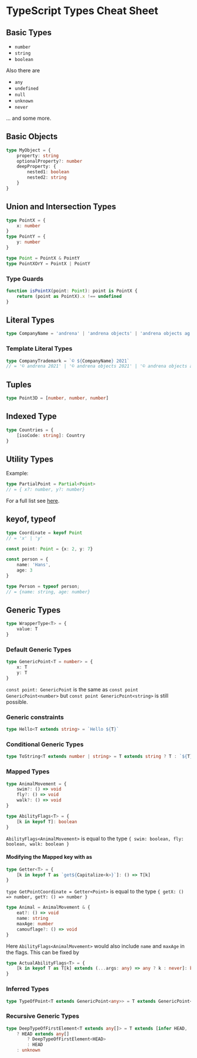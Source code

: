 # TypeScript Types Cheat Sheet

## Basic Types

- `number`
- `string`
- `boolean`

Also there are
- `any`
- `undefined`
- `null`
- `unknown`
- `never`

... and some more.

## Basic Objects

```typescript
type MyObject = {
    property: string
    optionalProperty?: number
    deepProperty: {
        nested1: boolean
        nested2: string
    }
}
```

## Union and Intersection Types

```typescript
type PointX = {
    x: number
}
type PointY = {
    y: number
}

type Point = PointX & PointY
type PointXOrY = PointX | PointY
```

### Type Guards

```typescript
function isPointX(point: Point): point is PointX {
    return (point as PointX).x !== undefined
}
```

## Literal Types

```typescript
type CompanyName = 'andrena' | 'andrena objects' | 'andrena objects ag'
```

### Template Literal Types

```typescript
type CompanyTrademark = `© ${CompanyName} 2021`
// = '© andrena 2021' | '© andrena objects 2021' | '© andrena objects ag 2021'
```

## Tuples

```typescript
type Point3D = [number, number, number]
```

## Indexed Type

```typescript
type Countries = {
    [isoCode: string]: Country
}
```

## Utility Types

Example:
```typescript
type PartialPoint = Partial<Point>
// = { x?: number, y?: number}
```

For a full list see [here](https://www.typescriptlang.org/docs/handbook/utility-types.html).

## keyof, typeof

```typescript
type Coordinate = keyof Point
// = 'x' | 'y'

const point: Point = {x: 2, y: 7}
```

```typescript
const person = {
    name: 'Hans',
    age: 3
}

type Person = typeof person;
// = {name: string, age: number}
```

## Generic Types

```typescript
type WrapperType<T> = {
    value: T
}
```

### Default Generic Types

```typescript
type GenericPoint<T = number> = {
    x: T
    y: T
}
```
`const point: GenericPoint` is the same as `const point GenericPoint<number>`
but `const point GenericPoint<string>` is still possible.

### Generic constraints

```typescript
type Hello<T extends string> = `Hello ${T}`
```

### Conditional Generic Types

```typescript
type ToString<T extends number | string> = T extends string ? T : `${T}`
```

### Mapped Types

```typescript
type AnimalMovement = {
    swim?: () => void
    fly?: () => void
    walk?: () => void
}

type AbilityFlags<T> = {
    [k in keyof T]: boolean
}
```

`AbilityFlags<AnimalMovement>` is equal to the type `{ swim: boolean, fly: boolean, walk: boolean }`

#### Modifying the Mapped key with as

```typescript
type Getter<T> = {
    [k in keyof T as `get${Capitalize<k>}`]: () => T[k]
}
```

`type GetPointCoordinate = Getter<Point>` is equal to the type `{ getX: () => number, getY: () => number }`

```typescript
type Animal = AnimalMovement & {
    eat?: () => void
    name: string
    maxAge: number
    camouflage?: () => void
}
```

Here `AbilityFlags<AnimalMovement>` would also include `name` and `maxAge` in the flags. This can be fixed by

```typescript
type ActualAbilityFlags<T> = {
    [k in keyof T as T[k] extends (...args: any) => any ? k : never]: boolean
}
```

### Inferred Types

```typescript
type TypeOfPoint<T extends GenericPoint<any>> = T extends GenericPoint<infer S> ? S : never
```

### Recursive Generic Types

```typescript
type DeepTypeOfFirstElement<T extends any[]> = T extends [infer HEAD, ...infer TAIL]
    ? HEAD extends any[]
        ? DeepTypeOfFirstElement<HEAD>
        : HEAD
    : unknown
```